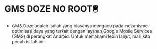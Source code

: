 # GMS DOZE NO ROOT🖲️
- GMS Doze adalah istilah yang biasanya mengacu
pada mekanisme optimisasi daya yang terkait dengan 
layanan Google Mobile Services (GMS) di perangkat Android. Untuk memahami lebih lanjut,
mari kita pecah istilah ini:
